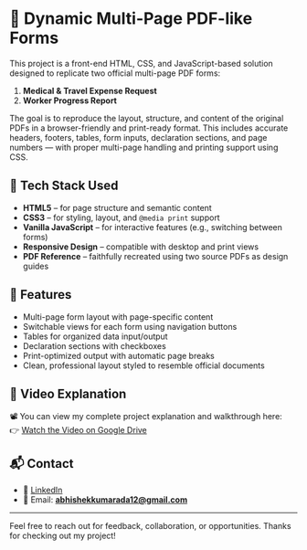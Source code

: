 # 🧾 Dynamic Multi-Page PDF-like Forms

This project is a front-end HTML, CSS, and JavaScript-based solution designed to replicate two official multi-page PDF forms:  
1. **Medical & Travel Expense Request**  
2. **Worker Progress Report**

The goal is to reproduce the layout, structure, and content of the original PDFs in a browser-friendly and print-ready format. This includes accurate headers, footers, tables, form inputs, declaration sections, and page numbers — with proper multi-page handling and printing support using CSS.

## 🚀 Tech Stack Used

- **HTML5** – for page structure and semantic content  
- **CSS3** – for styling, layout, and `@media print` support  
- **Vanilla JavaScript** – for interactive features (e.g., switching between forms)  
- **Responsive Design** – compatible with desktop and print views  
- **PDF Reference** – faithfully recreated using two source PDFs as design guides

## 📄 Features

- Multi-page form layout with page-specific content  
- Switchable views for each form using navigation buttons  
- Tables for organized data input/output  
- Declaration sections with checkboxes  
- Print-optimized output with automatic page breaks  
- Clean, professional layout styled to resemble official documents

## 🎥 Video Explanation

📽️ You can view my complete project explanation and walkthrough here:  
👉 [Watch the Video on Google Drive](https://drive.google.com/file/d/1NFUXCHkT1Iw3vc78pJ_TQUPIxZed8_GQ/view?usp=drive_link)

## 📬 Contact

- 🔗 [LinkedIn](https://www.linkedin.com/in/abhishek-kumar-92157823a/)  
- 📧 Email: **abhishekkumarada12@gmail.com**

---

Feel free to reach out for feedback, collaboration, or opportunities. Thanks for checking out my project!
